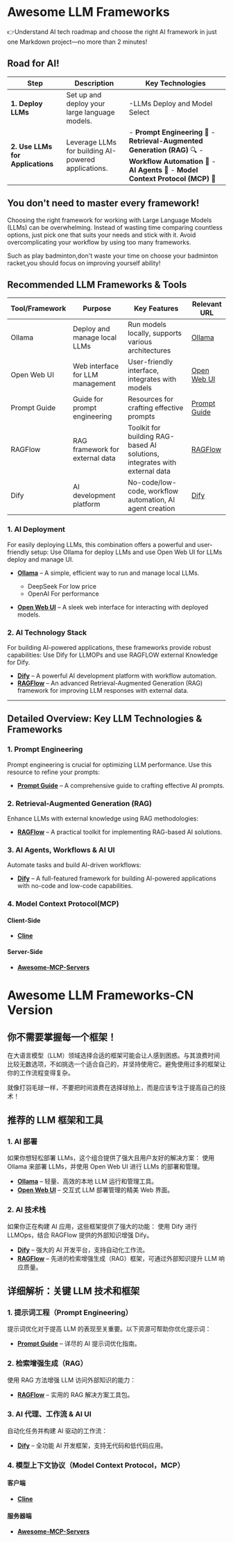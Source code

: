 # Awesome LLM Frameworks

👉Understand AI tech roadmap and choose the right AI framework in just one Markdown project—no more than 2 minutes!

## Road for AI!

| **Step**                         | **Description**                                     | **Key Technologies**                                         |
| -------------------------------- | --------------------------------------------------- | ------------------------------------------------------------ |
| **1. Deploy LLMs**               | Set up and deploy your large language models.       | -LLMs Deploy and Model Select                                |
| **2. Use LLMs for Applications** | Leverage LLMs for building AI-powered applications. | - **Prompt Engineering**  📝    - **Retrieval-Augmented Generation (RAG)** 🔍    - **Workflow Automation** 🔄    - **AI Agents** 🤖    - **Model Context Protocol (MCP)** 🔗 |

## **You don't need to master every framework!**

Choosing the right framework for working with Large Language Models (LLMs) can be overwhelming. Instead of wasting time comparing countless options, just pick one that suits your needs and stick with it. Avoid overcomplicating your workflow by using too many frameworks.

Such as play badminton,don't waste your time on choose your badminton racket,you should focus on improving yourself ability!

## **Recommended LLM Frameworks & Tools**

| Tool/Framework | Purpose                          | Key Features                                                 | Relevant URL                                            |
| -------------- | -------------------------------- | ------------------------------------------------------------ | ------------------------------------------------------- |
| Ollama         | Deploy and manage local LLMs     | Run models locally, supports various architectures           | [Ollama](https://ollama.com/)                           |
| Open Web UI    | Web interface for LLM management | User-friendly interface, integrates with models              | [Open Web UI](https://github.com/open-webui/open-webui) |
| Prompt Guide   | Guide for prompt engineering     | Resources for crafting effective prompts                     | [Prompt Guide](https://www.promptingguide.ai/)          |
| RAGFlow        | RAG framework for external data  | Toolkit for building RAG-based AI solutions, integrates with external data | [RAGFlow](https://ragflow.io/docs/dev/)                 |
| Dify           | AI development platform          | No-code/low-code, workflow automation, AI agent creation     | [Dify](https://dify.ai/)                                |

### **1. AI Deployment**

For easily deploying LLMs, this combination offers a powerful and user-friendly setup:
Use Ollama for deploy LLMs and use Open Web UI for LLMs deploy and manage UI.

- **[Ollama](https://ollama.com/)** – A simple, efficient way to run and manage local LLMs.
  - DeepSeek
    For low price
  - OpenAI
    For performance

- **[Open Web UI](https://github.com/open-webui/open-webui)** – A sleek web interface for interacting with deployed models.

### **2. AI Technology Stack**

For building AI-powered applications, these frameworks provide robust capabilities:
Use Dify for LLMOPs and use RAGFLOW external Knowledge for Dify.

- **[Dify](https://dify.ai/)** – A powerful AI development platform with workflow automation.
- **[RAGFlow](https://ragflow.io/docs/dev/)** – An advanced Retrieval-Augmented Generation (RAG) framework for improving LLM responses with external data.

------

## **Detailed Overview: Key LLM Technologies & Frameworks**



### **1. Prompt Engineering**

Prompt engineering is crucial for optimizing LLM performance. Use this resource to refine your prompts:

- **[Prompt Guide](https://www.promptingguide.ai/)** – A comprehensive guide to crafting effective AI prompts.

### **2. Retrieval-Augmented Generation (RAG)**

Enhance LLMs with external knowledge using RAG methodologies:

- **[RAGFlow](https://ragflow.io/docs/dev/)** – A practical toolkit for implementing RAG-based AI solutions.

### **3. AI Agents, Workflows & AI UI**

Automate tasks and build AI-driven workflows:

- **[Dify](https://dify.ai/)** – A full-featured framework for building AI-powered applications with no-code and low-code capabilities.

### **4. Model Context Protocol(MCP)**

#### **Client-Side**

- **[Cline](https://github.com/cline/cline)**

#### **Server-Side**

- **[Awesome-MCP-Servers](https://github.com/punkpeye/awesome-mcp-servers)**



# Awesome LLM Frameworks-CN Version

## **你不需要掌握每一个框架！**

在大语言模型（LLM）领域选择合适的框架可能会让人感到困惑。与其浪费时间比较无数选项，不如挑选一个适合自己的，并坚持使用它。避免使用过多的框架让你的工作流程变得复杂。

就像打羽毛球一样，不要把时间浪费在选择球拍上，而是应该专注于提高自己的技术！

## **推荐的 LLM 框架和工具**

### **1. AI 部署**

如果你想轻松部署 LLMs，这个组合提供了强大且用户友好的解决方案： 使用 Ollama 来部署 LLMs，并使用 Open Web UI 进行 LLMs 的部署和管理。

- [**Ollama**](https://ollama.com/) – 轻量、高效的本地 LLM 运行和管理工具。
- [**Open Web UI**](https://github.com/open-webui/open-webui) – 交互式 LLM 部署管理的精美 Web 界面。

### **2. AI 技术栈**

如果你正在构建 AI 应用，这些框架提供了强大的功能： 使用 Dify 进行 LLMOps，结合 RAGFlow 提供的外部知识增强 Dify。

- [**Dify**](https://dify.ai/) – 强大的 AI 开发平台，支持自动化工作流。
- [**RAGFlow**](https://ragflow.io/docs/dev/) – 先进的检索增强生成（RAG）框架，可通过外部知识提升 LLM 响应质量。

## **详细解析：关键 LLM 技术和框架**

### **1. 提示词工程（Prompt Engineering）**

提示词优化对于提高 LLM 的表现至关重要。以下资源可帮助你优化提示词：

- [**Prompt Guide**](https://www.promptingguide.ai/) – 详尽的 AI 提示词优化指南。

### **2. 检索增强生成（RAG）**

使用 RAG 方法增强 LLM 访问外部知识的能力：

- [**RAGFlow**](https://ragflow.io/docs/dev/) – 实用的 RAG 解决方案工具包。

### **3. AI 代理、工作流 & AI UI**

自动化任务并构建 AI 驱动的工作流：

- [**Dify**](https://dify.ai/) – 全功能 AI 开发框架，支持无代码和低代码应用。

### **4. 模型上下文协议（Model Context Protocol，MCP）**

#### **客户端**

- [**Cline**](https://github.com/cline/cline)

#### **服务器端**

- [**Awesome-MCP-Servers**](https://github.com/punkpeye/awesome-mcp-servers)
